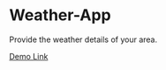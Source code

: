 # Weather-App
Provide the weather details of your area.

<a href="https://mukeshpandey9.github.io/Weather-App/">Demo Link</a>

